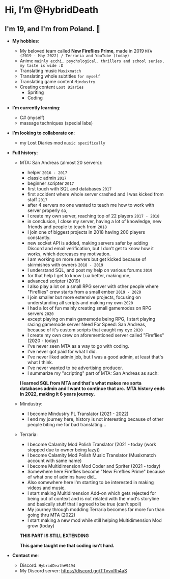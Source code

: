 # Hi, I’m @HybridDeath
## I'm 19, and I'm from Poland. 🥇
- **My hobbies**:
    - My beloved team called **New Fireflies Prime**, made in 2019 `MTA (2019 - May 2022) / Terraria and YouTube (today)`
    - Anime `mainly ecchi, psychological, thrillers and school series, my taste is wide :D`
    - Translating music `Musixmatch`
    - Translating whole subtitles `for myself`
    - Translating game content `Mindustry`
    - Creating content `Lost Diaries`
       - Spriting
       - Coding
- **I’m currently learning**:
    - C# (myself)
    - massage techniques (special labs)
- **I’m looking to collaborate on**:
    - my Lost Diaries mod `music specifically`
- **Full history**:
    - MTA: San Andreas (almost 20 servers):
      - helper `2016 - 2017`
      - classic admin `2017`
      - beginner scripter `2017`
      - first touch with SQL and databases `2017`
      - first accident where whole server crashed and I was kicked from staff `2017`
      - after 4 servers no one wanted to teach me how to work with server properly so,
      - I create my own server, reaching top of 22 players `2017 - 2018`
      - in conclusion, I close my server, having a lot of knowledge, new friends and people to teach from `2018`
      - I join one of biggest projects in 2018 having 200 players constantly.
      - new socket API is added, making servers safer by adding Discord and email verification, but I don't get to know how it works, which decreases my motivation.
      - I am working on more servers but get kicked because of skirmishes with owners `2018 - 2019`
      - I understand SQL, and post my help on various forums `2019`
      - for that help I get to know Lua better, making me,
      - advanced scripter (2019)
      - I also play a lot on a small RPG server with other people where "Fireflies" crew starts from a small ember `2019 - 2020`
      - I join smaller but more extensive projects, focusing on understanding all scripts and making my own `2020`
      - I had a lot of fun mainly creating small gamemodes on RPG servers `2020`
      - except playing on main gamemode being RPG, I start playing racing gamemode server Need For Speed: San Andreas, because of it's custom scripts that caught my eye `2020`
      - I create my own crew on aforementioned server called "Fireflies" (2020 - today)
      - I've never seen MTA as a way to go with coding.
      - I've never got paid for what I did.
      - I've never liked admin job, but I was a good admin, at least that's what I think.
      - I've never wanted to be advertising producer.
      - I summarize my "scripting" part of MTA: San Andreas as such: 
      
      **I learned SQL from MTA and that's what makes me sorta databases admin and I want to continue that arc.**
      **MTA history ends in 2022, making it 6 years journey.**
      
    - Mindustry:
      - I become Mindustry PL Translator (2021 - 2022)
      - I end my journey here, history is not interesting because of other people biting me for bad translating...
      
    - Terraria:
      - I become Calamity Mod Polish Translator (2021 - today (work stopped due to owner being lazy))
      - I become Calamity Mod Polish Music Translator (Musixmatch account with same name)
      - I become Multidimension Mod Coder and Spriter (2021 - today)
      - Somewhere here Fireflies become "New Fireflies Prime" because of what one of admins have did...
      - Also somewhere here I'm starting to be interested in making videos and music.
      - I start making Multidimension Add-on which gets rejected for being out of context and is not related with the mod's storyline and basically stuff that I agreed to be true (can't spoil)
      - My journey through modding Terraria becomes far more fun than going thru MTA (2022)
      - I start making a new mod while still helping Multidimension Mod grow (today)

      **THIS PART IS STILL EXTENDING**

      **This game taught me that coding isn't hard.**

- **Contact me**:
    - Discord: `HybridDeath#9494`
    - My Discord server: https://discord.gg/TTvvvRh4aS

